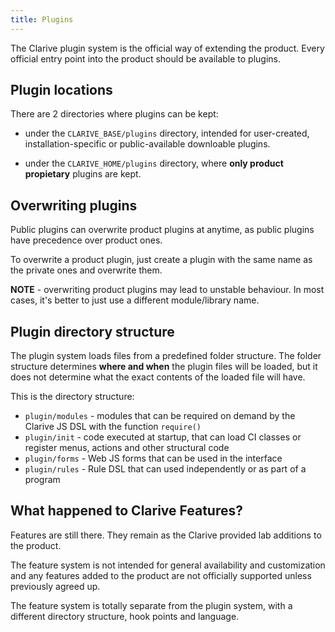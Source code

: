 ```yaml
---
title: Plugins
---
```


The Clarive plugin system is the official way of 
extending the product. Every official entry point 
into the product should be available to plugins. 

## Plugin locations

There are 2 directories where plugins can be 
kept:

- under the `CLARIVE_BASE/plugins` directory, intended for 
user-created, installation-specific or public-available downloable plugins.

- under the `CLARIVE_HOME/plugins` directory, where **only
product propietary** plugins are kept. 

## Overwriting plugins

Public plugins can overwrite product plugins at anytime, as
public plugins have precedence over product ones.

To overwrite a product plugin, just create a plugin 
with the same name as the private ones and overwrite
them. 

**NOTE** - overwriting product plugins may lead to 
unstable behaviour. In most cases, it's better to 
just use a different module/library name.

## Plugin directory structure

The plugin system loads files from a predefined folder structure. 
The folder structure determines **where and when** the plugin files will 
be loaded, but it does not determine what the exact contents of the loaded file will have.

This is the directory structure:

- `plugin/modules` - modules that can be required on demand by the Clarive JS DSL with the function `require()`
- `plugin/init` - code executed at startup, that can load CI classes or register menus, actions and other structural code
- `plugin/forms` - Web JS forms that can be used in the interface
- `plugin/rules` - Rule DSL that can used independently or as part of a program

## What happened to Clarive Features?

Features are still there. They remain as the Clarive provided lab additions 
to the product. 

The feature system is not intended for general availability and 
customization and any features added to the product are not officially 
supported unless previously agreed up. 

The feature system is totally separate from the plugin system, with 
a different directory structure, hook points and language. 


